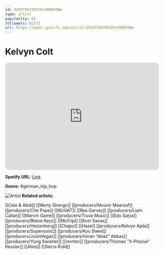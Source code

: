 ```yaml
---
id: 3VV2TXkXYDYSUvtRRER3Wo
type: artist
popularity: 63
followers: 81372
url: https://open.spotify.com/artist/3VV2TXkXYDYSUvtRRER3Wo
---
```

# Kelvyn Colt

<iframe style="border-radius:12px" src="https://open.spotify.com/embed/artist/3VV2TXkXYDYSUvtRRER3Wo" width="100%" height="352" frameBorder="0" allowfullscreen="" allow="autoplay; clipboard-write; encrypted-media; fullscreen; picture-in-picture" loading="lazy"></iframe>

**Spotify URL:** [Link](https://open.spotify.com/artist/3VV2TXkXYDYSUvtRRER3Wo)

**Genre:**  #german_hip_hop

![Artist](https://i.scdn.co/image/ab6761610000e5ebdff40776305d44ba6a141550)
**Related artists:**

[[Celo & Abdi]]
[[Merty Shango]]
[[producers/Mounir Maarouf]]
[[producers/Che Pope]]
[[NUGAT]]
[[Rea Garvey]]
[[producers/Liam Callan]]
[[Marvin Game]]
[[producers/Truva Music]]
[[Edo Saiya]]
[[producers/Blaise Keys]]
[[MoTrip]]
[[Kool Savas]]
[[producers/Heizenberg]]
[[Chapo]]
[[Haze]]
[[producers/Kelvyn Ajala]]
[[producers/Supersonic]]
[[producers/Kyu Steed]]
[[producers/JuiznVegaz]]
[[producers/Imran "Abaz" Abbas]]
[[producers/Yung Swisher]]
[[morten]]
[[producers/Thomas "X-Plosive" Kessler]]
[[Alies]]
[[Sierra Kidd]]
